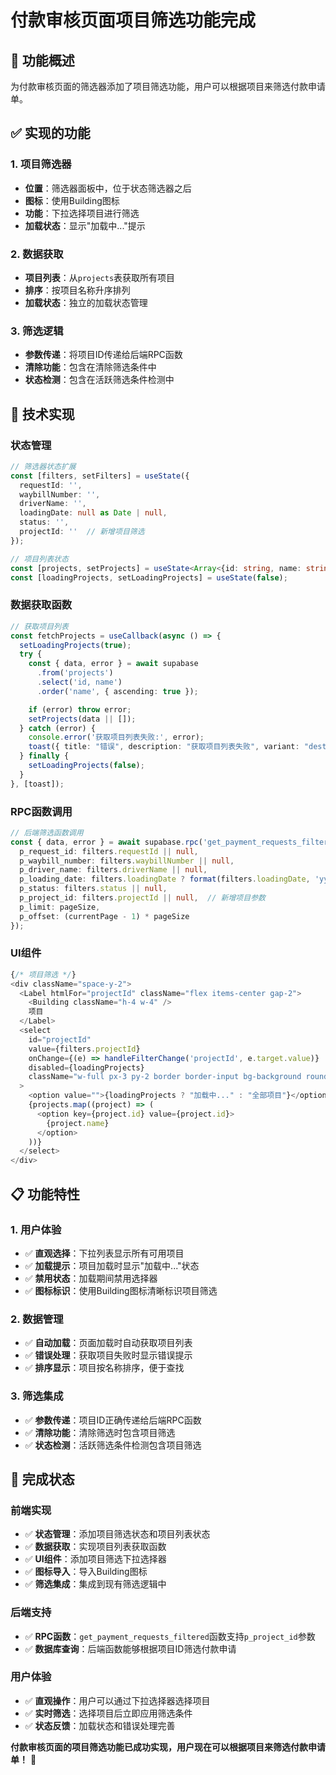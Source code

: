 # 付款审核页面项目筛选功能完成

## 🎯 **功能概述**
为付款审核页面的筛选器添加了项目筛选功能，用户可以根据项目来筛选付款申请单。

## ✅ **实现的功能**

### **1. 项目筛选器**
- **位置**：筛选器面板中，位于状态筛选器之后
- **图标**：使用Building图标
- **功能**：下拉选择项目进行筛选
- **加载状态**：显示"加载中..."提示

### **2. 数据获取**
- **项目列表**：从`projects`表获取所有项目
- **排序**：按项目名称升序排列
- **加载状态**：独立的加载状态管理

### **3. 筛选逻辑**
- **参数传递**：将项目ID传递给后端RPC函数
- **清除功能**：包含在清除筛选条件中
- **状态检测**：包含在活跃筛选条件检测中

## 🔧 **技术实现**

### **状态管理**
```typescript
// 筛选器状态扩展
const [filters, setFilters] = useState({
  requestId: '',
  waybillNumber: '',
  driverName: '',
  loadingDate: null as Date | null,
  status: '',
  projectId: ''  // 新增项目筛选
});

// 项目列表状态
const [projects, setProjects] = useState<Array<{id: string, name: string}>>([]);
const [loadingProjects, setLoadingProjects] = useState(false);
```

### **数据获取函数**
```typescript
// 获取项目列表
const fetchProjects = useCallback(async () => {
  setLoadingProjects(true);
  try {
    const { data, error } = await supabase
      .from('projects')
      .select('id, name')
      .order('name', { ascending: true });

    if (error) throw error;
    setProjects(data || []);
  } catch (error) {
    console.error('获取项目列表失败:', error);
    toast({ title: "错误", description: "获取项目列表失败", variant: "destructive" });
  } finally {
    setLoadingProjects(false);
  }
}, [toast]);
```

### **RPC函数调用**
```typescript
// 后端筛选函数调用
const { data, error } = await supabase.rpc('get_payment_requests_filtered', {
  p_request_id: filters.requestId || null,
  p_waybill_number: filters.waybillNumber || null,
  p_driver_name: filters.driverName || null,
  p_loading_date: filters.loadingDate ? format(filters.loadingDate, 'yyyy-MM-dd') : null,
  p_status: filters.status || null,
  p_project_id: filters.projectId || null,  // 新增项目参数
  p_limit: pageSize,
  p_offset: (currentPage - 1) * pageSize
});
```

### **UI组件**
```typescript
{/* 项目筛选 */}
<div className="space-y-2">
  <Label htmlFor="projectId" className="flex items-center gap-2">
    <Building className="h-4 w-4" />
    项目
  </Label>
  <select
    id="projectId"
    value={filters.projectId}
    onChange={(e) => handleFilterChange('projectId', e.target.value)}
    disabled={loadingProjects}
    className="w-full px-3 py-2 border border-input bg-background rounded-md text-sm disabled:opacity-50"
  >
    <option value="">{loadingProjects ? "加载中..." : "全部项目"}</option>
    {projects.map((project) => (
      <option key={project.id} value={project.id}>
        {project.name}
      </option>
    ))}
  </select>
</div>
```

## 📋 **功能特性**

### **1. 用户体验**
- ✅ **直观选择**：下拉列表显示所有可用项目
- ✅ **加载提示**：项目加载时显示"加载中..."状态
- ✅ **禁用状态**：加载期间禁用选择器
- ✅ **图标标识**：使用Building图标清晰标识项目筛选

### **2. 数据管理**
- ✅ **自动加载**：页面加载时自动获取项目列表
- ✅ **错误处理**：获取项目失败时显示错误提示
- ✅ **排序显示**：项目按名称排序，便于查找

### **3. 筛选集成**
- ✅ **参数传递**：项目ID正确传递给后端RPC函数
- ✅ **清除功能**：清除筛选时包含项目筛选
- ✅ **状态检测**：活跃筛选条件检测包含项目筛选

## 🎉 **完成状态**

### **前端实现**
- ✅ **状态管理**：添加项目筛选状态和项目列表状态
- ✅ **数据获取**：实现项目列表获取函数
- ✅ **UI组件**：添加项目筛选下拉选择器
- ✅ **图标导入**：导入Building图标
- ✅ **筛选集成**：集成到现有筛选逻辑中

### **后端支持**
- ✅ **RPC函数**：`get_payment_requests_filtered`函数支持`p_project_id`参数
- ✅ **数据库查询**：后端函数能够根据项目ID筛选付款申请

### **用户体验**
- ✅ **直观操作**：用户可以通过下拉选择器选择项目
- ✅ **实时筛选**：选择项目后立即应用筛选条件
- ✅ **状态反馈**：加载状态和错误处理完善

**付款审核页面的项目筛选功能已成功实现，用户现在可以根据项目来筛选付款申请单！** 🚀
